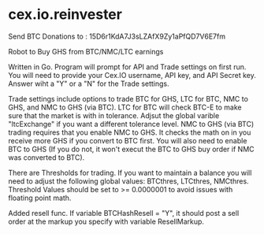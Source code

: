 cex.io.reinvester
=================

Send BTC Donations to : 15D6r1KdA7J3sLZAfX9Zy1aPfQD7V6E7fm

Robot to Buy GHS from BTC/NMC/LTC earnings

Written in Go.
Program will prompt for API and Trade settings on first run.
You will need to provide your Cex.IO username, API key, and API Secret key.
Answer wiht a "Y" or a "N" for the Trade settings.

Trade settings include options to trade BTC for GHS, LTC for BTC, NMC to GHS, and NMC to GHS (via BTC).
LTC for BTC will check BTC-E to make sure that the market is with in tolerance. Adjsut the global varible "ltcExchange" if you want a different tolerance level.
NMC to GHS (via BTC) trading requires that you enable NMC to GHS. It checks the math on in you receive more GHS if you convert to BTC first. You will also need to enable BTC to GHS (If you do not, it won't execut the BTC to GHS buy order if NMC was converted to BTC). 

There are Thresholds for trading. If you want to maintain a balance you will need to adjust the following global values: BTCthres, LTCthres, NMCthres. Threshold Values should be set to >= 0.0000001 to avoid issues with floating point math.

Added resell func. If variable BTCHashResell = "Y", it should post a sell order at the markup you specify with variable ResellMarkup.
